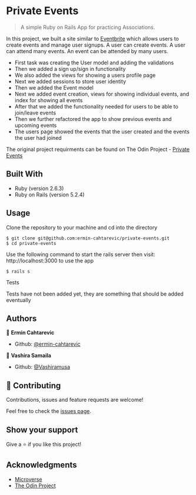 # Private Events

> A simple Ruby on Rails App for practicing Associations.


In this project, we built a site similar to [Eventbrite](http://www.eventbrite.com/) which allows users to create events and manage user signups.
A user can create events. A user can attend many events. An event can be attended by many users.

 - First task was creating the User model and adding the validations
 - Then we added a sign up/sign in functionality
 - We also added the views for showing a users profile page
 - Next we added sessions to store user identity
 - Then we added the Event model 
 - Next we added event creation, views for showing individual events, and index for showing all events
 - After that we added the functionality needed for users to be able to join/leave events
 - Then we further refactored the app to show previous events and upcoming events
 - The users page showed the events that the user created and the events the user had joined

 The original project requirments can be found on The Odin Project - [Private Events](https://www.theodinproject.com/courses/ruby-on-rails/lessons/associations#project-2-private-events )

## Built With

- Ruby (version 2.6.3)
- Ruby on Rails (version 5.2.4)

## Usage

Clone the repository to your machine and cd into the directory

````
$ git clone git@github.com:ermin-cahtarevic/private-events.git
$ cd private-events
````
Use the following command to start the rails server then visit: http://localhost:3000 to use the app
````
$ rails s
````
Tests

Tests have not been added yet, they are something that should be added eventually

## Authors

👤 **Ermin Cahtarevic**

- Github: [@ermin-cahtarevic](https://github.com/ermin-cahtarevic)

👤 **Vashira Samaila**

- Github: [@Vashiramusa](https://github.com/Vashiramusa)

## 🤝 Contributing

Contributions, issues and feature requests are welcome!

Feel free to check the [issues page](https://github.com/Vashiramusa/private-events/issues).

## Show your support

Give a ⭐️ if you like this project!

## Acknowledgments

- [Microverse](https://www.microverse.org/)
- [The Odin Project](https://www.theodinproject.com/)